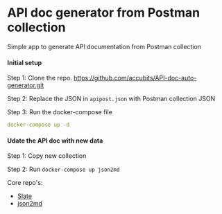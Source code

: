 # API doc generator from Postman collection
Simple app to generate API documentation from Postman collection

#### Initial setup
Step 1:
Clone the repo. https://github.com/accubits/API-doc-auto-generator.git

Step 2:
Replace the JSON in `apipost.json` with Postman collection JSON

Step 3:
Run the docker-compose file

```yaml
docker-compose up -d
```

#### Udate the API doc with new data
Step 1:
Copy new collection

Step 2:
Run `docker-compose up json2md`


Core repo's:
- [Slate](https://github.com/accubits/slate)
- [json2md](https://github.com/accubits/json2md)